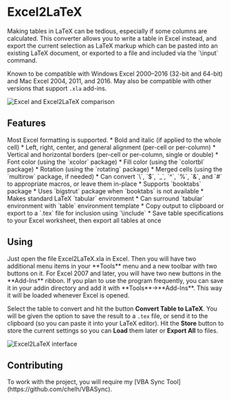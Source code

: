 <h1>Excel2LaTeX</h1>
Making tables in LaTeX can be tedious, especially if some columns are calculated.
This converter allows you to write a table in Excel instead, and export the current selection as LaTeX markup
which can be pasted into an existing LaTeX document, or exported to a file and included via the `\input` command.

Known to be compatible with Windows Excel 2000&ndash;2016 (32-bit and 64-bit) and Mac Excel 2004, 2011, and 2016.
May also be compatible with other versions that support `.xla` add-ins.

![Excel and Excel2LaTeX comparison](https://i.imgur.com/UNKCihT.png)

<h2>Features</h2>
Most Excel formatting is supported.
 * Bold and italic (if applied to the whole cell)
 * Left, right, center, and general alignment (per-cell or per-column)
 * Vertical and horizontal borders (per-cell or per-column, single or double)
 * Font color (using the `xcolor` package)
 * Fill color (using the `colortbl` package)
 * Rotation (using the `rotating` package)
 * Merged cells (using the `multirow` package, if needed)
 * Can convert `\`, `$`, `_`, `^`, `%`, `&`, and `#` to appropriate macros, or leave them in-place
 * Supports `booktabs` package
 * Uses `bigstrut` package when `booktabs` is not available
 * Makes standard LaTeX `tabular` environment
 * Can surround `tabular` environment with `table` environment template
 * Copy output to clipboard or export to a `.tex` file for inclusion using `\include`
 * Save table specifications to your Excel worksheet, then export all tables at once


<h2>Using</h2>
Just open the file Excel2LaTeX.xla in Excel.  Then you will have two additional 
menu items in your **Tools** menu and a new toolbar with two buttons on it.  For 
Excel 2007 and later, you will have two new buttons in the **Add-Ins** ribbon.  If 
you plan to use the program frequently, you can save it in your addin directory 
and add it with **Tools**→**Add-Ins**.  This way it will be loaded whenever Excel is 
opened.

Select the table to convert and hit the button **Convert Table to LaTeX**.  You 
will be given the option to save the result to a `.tex` file, or send it to the clipboard 
(so you can paste it into your LaTeX editor).  Hit the **Store** button to store the 
current settings so you can **Load** them later or **Export All** to files.

![Excel2LaTeX interface](https://i.imgur.com/EK88upo.png)

<h2>Contributing</h2>
To work with the project, you will require my [VBA Sync Tool](https://github.com/chelh/VBASync).
